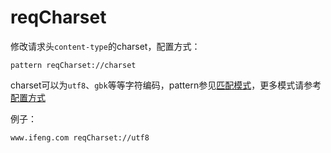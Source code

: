 # reqCharset
修改请求头`content-type`的charset，配置方式：

	pattern reqCharset://charset
	
charset可以为`utf8`、`gbk`等等字符编码，pattern参见[匹配模式](../pattern.html)，更多模式请参考[配置方式](../mode.html)

例子：

	www.ifeng.com reqCharset://utf8
